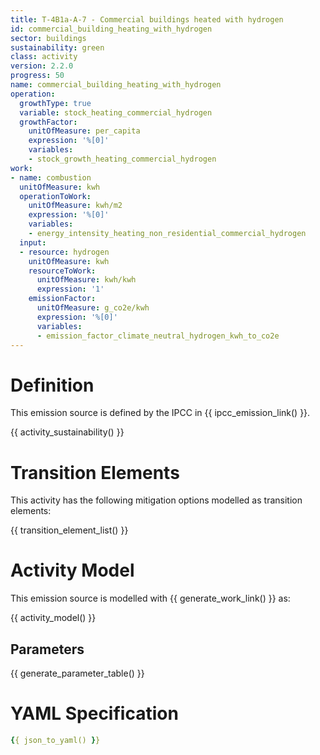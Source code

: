 ```yaml
---
title: T-4B1a-A-7 - Commercial buildings heated with hydrogen
id: commercial_building_heating_with_hydrogen
sector: buildings
sustainability: green
class: activity
version: 2.2.0
progress: 50
name: commercial_building_heating_with_hydrogen
operation:
  growthType: true
  variable: stock_heating_commercial_hydrogen
  growthFactor:
    unitOfMeasure: per_capita
    expression: '%[0]'
    variables:
    - stock_growth_heating_commercial_hydrogen
work:
- name: combustion
  unitOfMeasure: kwh
  operationToWork:
    unitOfMeasure: kwh/m2
    expression: '%[0]'
    variables:
    - energy_intensity_heating_non_residential_commercial_hydrogen
  input:
  - resource: hydrogen
    unitOfMeasure: kwh
    resourceToWork:
      unitOfMeasure: kwh/kwh
      expression: '1'
    emissionFactor:
      unitOfMeasure: g_co2e/kwh
      expression: '%[0]'
      variables:
      - emission_factor_climate_neutral_hydrogen_kwh_to_co2e
---
```

# Definition
This emission source is defined by the IPCC in {{ ipcc_emission_link() }}.


{{ activity_sustainability() }}

# Transition Elements

This activity has the following mitigation options modelled as transition elements:

{{ transition_element_list() }}

# Activity Model
This emission source is modelled with {{ generate_work_link() }} as:

{{ activity_model() }}

## Parameters

{{ generate_parameter_table() }}

# YAML Specification

```yaml
{{ json_to_yaml() }}
```